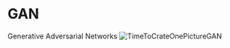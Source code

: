 # GAN
Generative Adversarial Networks
![TimeToCrateOnePictureGAN](https://user-images.githubusercontent.com/48366381/115830837-12706380-a426-11eb-99a6-6f2bc85b2df0.png)
